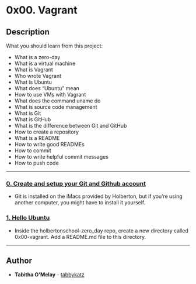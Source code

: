 # 0x00. Vagrant

## Description
What you should learn from this project:

* What is a zero-day
* What is a virtual machine
* What is Vagrant
* Who wrote Vagrant
* What is Ubuntu
* What does “Ubuntu” mean
* How to use VMs with Vagrant
* What does the command uname do
* What is source code management
* What is Git
* What is GitHub
* What is the difference between Git and GitHub
* How to create a repository
* What is a README
* How to write good READMEs
* How to commit
* How to write helpful commit messages
* How to push code

---

### [0. Create and setup your Git and Github account](./README.md)
* Git is installed on the iMacs provided by Holberton, but if you’re using another computer, you might have to install it yourself.


### [1. Hello Ubuntu](./0-hello_ubuntu)
* Inside the holbertonschool-zero_day repo, create a new directory called 0x00-vagrant. Add a README.md file to this directory. 

---

## Author
* **Tabitha O'Melay** - [tabbykatz](https://github.com/tabbykatz)